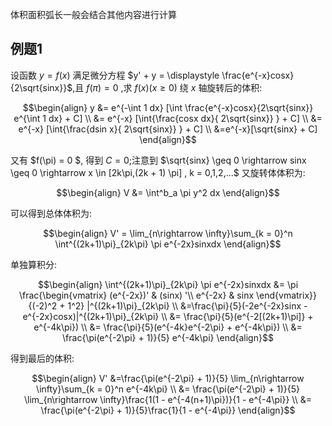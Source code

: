 体积面积弧长一般会结合其他内容进行计算

## 例题1
设函数 $y = f(x)$ 满足微分方程 $y' + y = \displaystyle \frac{e^{-x}cosx}{2\sqrt{sinx}}$,且 $f(\pi) = 0$ ,求 $f(x) (x\geq 0)$ 绕 $x$ 轴旋转后的体积:

$$\begin{align}
    y &= e^{-\int 1 dx} [\int \frac{e^{-x}cosx}{2\sqrt{sinx}} e^{\int 1 dx} + C] \\ 
    &= e^{-x} [\int{\frac{cosx dx}{ 2\sqrt{sinx}} }  + C] \\
    &= e^{-x} [\int{\frac{dsin x}{ 2\sqrt{sinx}} }  + C] \\
    &=e^{-x}[\sqrt{sinx} + C]
\end{align}$$

又有 $f(\pi) = 0 $, 得到 $C = 0$;注意到 $\sqrt{sinx} \geq 0 \rightarrow sinx \geq 0 \rightarrow x \in [2k\pi,(2k + 1) \pi] , k = 0,1,2,...$ 又旋转体体积为:

$$\begin{align}
    V &= \int^b_a \pi y^2 dx
\end{align}$$ 

可以得到总体体积为:

$$\begin{align}
    V' = \lim_{n\rightarrow \infty}\sum_{k = 0}^n \int^{(2k+1)\pi}_{2k\pi} \pi e^{-2x}sinxdx
\end{align}$$

单独算积分:

$$\begin{align}
    \int^{(2k+1)\pi}_{2k\pi} \pi e^{-2x}sinxdx &= \pi \frac{\begin{vmatrix}
        (e^{-2x})' & (sinx) '\\
        e^{-2x} & sinx 
    \end{vmatrix}}{(-2)^2 + 1^2} |^{(2k+1)\pi}_{2k\pi} \\
    &=\frac{\pi}{5}(-2e^{-2x}sinx - e^{-2x}cosx)|^{(2k+1)\pi}_{2k\pi} \\
    &= \frac{\pi}{5}(e^{-2[(2k+1)\pi]} + e^{-4k\pi}) \\
    &= \frac{\pi}{5}(e^{-4k}e^{-2\pi} + e^{-4k\pi}) \\
    &= \frac{\pi(e^{-2\pi} + 1)}{5} e^{-4k\pi}
\end{align}$$

得到最后的体积:

$$\begin{align}
    V' &=\frac{\pi(e^{-2\pi} + 1)}{5} \lim_{n\rightarrow \infty}\sum_{k = 0}^n  e^{-4k\pi} \\
    &= \frac{\pi(e^{-2\pi} + 1)}{5} \lim_{n\rightarrow \infty}\frac{1(1 - e^{-4(n+1)\pi})}{1 - e^{-4\pi}} \\
    &= \frac{\pi(e^{-2\pi} + 1)}{5}\frac{1}{1 - e^{-4\pi}}
\end{align}$$